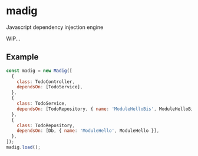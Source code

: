 # madig
Javascript dependency injection engine

WIP...

## Example

```js
const madig = new Madig([
  {
    class: TodoController,
    dependsOn: [TodoService],
  },
  {
    class: TodoService,
    dependsOn: [TodoRepository, { name: 'ModuleHelloBis', ModuleHelloBis }],
  },
  {
    class: TodoRepository,
    dependsOn: [Db, { name: 'ModuleHello', ModuleHello }],
  },
]);
madig.load();
```